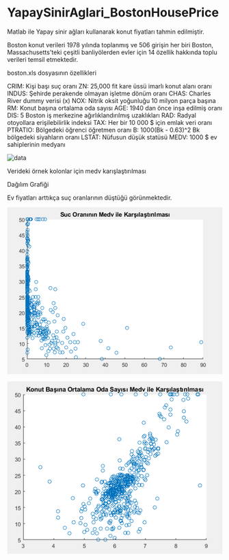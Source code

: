 # YapaySinirAglari_BostonHousePrice

Matlab ile Yapay sinir ağları kullanarak konut fiyatları tahmin edilmiştir.

Boston konut verileri 1978 yılında toplanmış ve 506 girişin her biri Boston, Massachusetts'teki çeşitli banliyölerden evler için 14 özellik hakkında toplu verileri temsil etmektedir. 

boston.xls dosyasının özellikleri

CRIM: Kişi başı suç oranı
ZN: 25,000 fit kare üssü imarlı konut alanı oranı
INDUS: Şehirde perakende olmayan işletme dönüm oranı
CHAS: Charles River dummy verisi (x)
NOX: Nitrik oksit yoğunluğu 10 milyon parça başına
RM: Konut başına ortalama oda sayısı
AGE: 1940 dan önce inşa edilmiş oranı
DIS: 5 Boston iş merkezine ağırlıklandırılmış uzaklıkları
RAD: Radyal otoyollara erişilebilirlik indeksi
TAX: Her bir 10 000 $ için emlak veri oranı
PTRATIO: Bölgedeki öğrenci öğretmen oranı
B:  1000(Bk - 0.63)^2 Bk bölgedeki siyahların oranı
LSTAT: Nüfusun düşük statüsü
MEDV: 1000 $ ev sahiplerinin medyanı


![data](https://miro.medium.com/max/1394/1*5KmVaL6NijJI3rWZrbGvnA.png)

Verideki örnek kolonlar için medv karışlaştırılması

Dağılım Grafiği

Ev fiyatları arttıkça suç oranlarının düştüğü görünmektedir.

![sucOraniMedvKarsilastirilmasi](https://github.com/furkanyunkul/YapaySinirAglari_BostonHousePrice/blob/master/sucOraniniMedvKarsilasitirmasi.png)


![odaSayisininMedvKarsilastirilmasi](https://github.com/furkanyunkul/YapaySinirAglari_BostonHousePrice/blob/master/odaSayisininMedvKarsilasitirilmasi.png)


